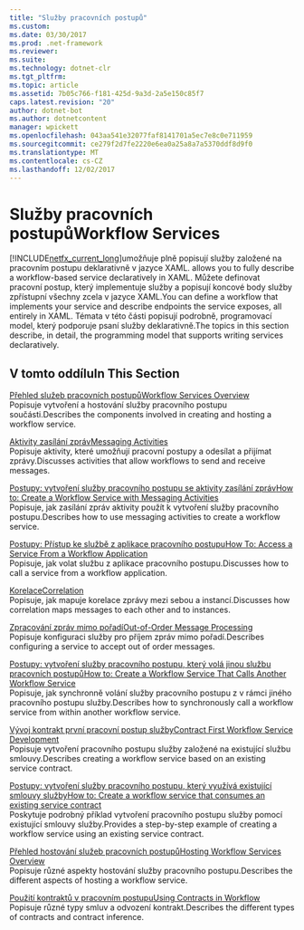 ```yaml
---
title: "Služby pracovních postupů"
ms.custom: 
ms.date: 03/30/2017
ms.prod: .net-framework
ms.reviewer: 
ms.suite: 
ms.technology: dotnet-clr
ms.tgt_pltfrm: 
ms.topic: article
ms.assetid: 7b05c766-f181-425d-9a3d-2a5e150c85f7
caps.latest.revision: "20"
author: dotnet-bot
ms.author: dotnetcontent
manager: wpickett
ms.openlocfilehash: 043aa541e32077faf8141701a5ec7e8c0e711959
ms.sourcegitcommit: ce279f2d7fe2220e6ea0a25a8a7a5370ddf8d9f0
ms.translationtype: MT
ms.contentlocale: cs-CZ
ms.lasthandoff: 12/02/2017
---
```

# <a name="workflow-services"></a><span data-ttu-id="bd665-102">Služby pracovních postupů</span><span class="sxs-lookup"><span data-stu-id="bd665-102">Workflow Services</span></span>
[!INCLUDE[netfx_current_long](../../../../includes/netfx-current-long-md.md)]<span data-ttu-id="bd665-103">umožňuje plně popisují služby založené na pracovním postupu deklarativně v jazyce XAML.</span><span class="sxs-lookup"><span data-stu-id="bd665-103"> allows you to fully describe a workflow-based service declaratively in XAML.</span></span> <span data-ttu-id="bd665-104">Můžete definovat pracovní postup, který implementuje služby a popisují koncové body služby zpřístupní všechny zcela v jazyce XAML.</span><span class="sxs-lookup"><span data-stu-id="bd665-104">You can define a workflow that implements your service and describe endpoints the service exposes, all entirely in XAML.</span></span> <span data-ttu-id="bd665-105">Témata v této části popisují podrobně, programovací model, který podporuje psaní služby deklarativně.</span><span class="sxs-lookup"><span data-stu-id="bd665-105">The topics in this section describe, in detail, the programming model that supports writing services declaratively.</span></span>  
  
## <a name="in-this-section"></a><span data-ttu-id="bd665-106">V tomto oddílu</span><span class="sxs-lookup"><span data-stu-id="bd665-106">In This Section</span></span>  
 [<span data-ttu-id="bd665-107">Přehled služeb pracovních postupů</span><span class="sxs-lookup"><span data-stu-id="bd665-107">Workflow Services Overview</span></span>](../../../../docs/framework/wcf/feature-details/workflow-services-overview.md)  
 <span data-ttu-id="bd665-108">Popisuje vytvoření a hostování služby pracovního postupu součásti.</span><span class="sxs-lookup"><span data-stu-id="bd665-108">Describes the components involved in creating and hosting a workflow service.</span></span>  
  
 [<span data-ttu-id="bd665-109">Aktivity zasílání zpráv</span><span class="sxs-lookup"><span data-stu-id="bd665-109">Messaging Activities</span></span>](../../../../docs/framework/wcf/feature-details/messaging-activities.md)  
 <span data-ttu-id="bd665-110">Popisuje aktivity, které umožňují pracovní postupy a odesílat a přijímat zprávy.</span><span class="sxs-lookup"><span data-stu-id="bd665-110">Discusses activities that allow workflows to send and receive messages.</span></span>  
  
 [<span data-ttu-id="bd665-111">Postupy: vytvoření služby pracovního postupu se aktivity zasílání zpráv</span><span class="sxs-lookup"><span data-stu-id="bd665-111">How to: Create a Workflow Service with Messaging Activities</span></span>](../../../../docs/framework/wcf/feature-details/how-to-create-a-workflow-service-with-messaging-activities.md)  
 <span data-ttu-id="bd665-112">Popisuje, jak zasílání zpráv aktivity použít k vytvoření služby pracovního postupu.</span><span class="sxs-lookup"><span data-stu-id="bd665-112">Describes how to use messaging activities to create a workflow service.</span></span>  
  
 [<span data-ttu-id="bd665-113">Postupy: Přístup ke službě z aplikace pracovního postupu</span><span class="sxs-lookup"><span data-stu-id="bd665-113">How To: Access a Service From a Workflow Application</span></span>](../../../../docs/framework/wcf/feature-details/how-to-access-a-service-from-a-workflow-application.md)  
 <span data-ttu-id="bd665-114">Popisuje, jak volat službu z aplikace pracovního postupu.</span><span class="sxs-lookup"><span data-stu-id="bd665-114">Discusses how to call a service from a workflow application.</span></span>  
  
 [<span data-ttu-id="bd665-115">Korelace</span><span class="sxs-lookup"><span data-stu-id="bd665-115">Correlation</span></span>](../../../../docs/framework/wcf/feature-details/correlation.md)  
 <span data-ttu-id="bd665-116">Popisuje, jak mapuje korelace zprávy mezi sebou a instancí.</span><span class="sxs-lookup"><span data-stu-id="bd665-116">Discusses how correlation maps messages to each other and to instances.</span></span>  
  
 [<span data-ttu-id="bd665-117">Zpracování zpráv mimo pořadí</span><span class="sxs-lookup"><span data-stu-id="bd665-117">Out-of-Order Message Processing</span></span>](../../../../docs/framework/wcf/feature-details/out-of-order-message-processing.md)  
 <span data-ttu-id="bd665-118">Popisuje konfiguraci služby pro příjem zpráv mimo pořadí.</span><span class="sxs-lookup"><span data-stu-id="bd665-118">Describes configuring a service to accept out of order messages.</span></span>  
  
 [<span data-ttu-id="bd665-119">Postupy: vytvoření služby pracovního postupu, který volá jinou službu pracovních postupů</span><span class="sxs-lookup"><span data-stu-id="bd665-119">How to: Create a Workflow Service That Calls Another Workflow Service</span></span>](../../../../docs/framework/wcf/feature-details/how-to-create-a-workflow-service-that-calls-another-workflow-service.md)  
 <span data-ttu-id="bd665-120">Popisuje, jak synchronně volání služby pracovního postupu z v rámci jiného pracovního postupu služby.</span><span class="sxs-lookup"><span data-stu-id="bd665-120">Describes how to synchronously call a workflow service from within another workflow service.</span></span>  
  
 [<span data-ttu-id="bd665-121">Vývoj kontrakt první pracovní postup služby</span><span class="sxs-lookup"><span data-stu-id="bd665-121">Contract First Workflow Service Development</span></span>](../../../../docs/framework/windows-workflow-foundation/contract-first-workflow-service-development.md)  
 <span data-ttu-id="bd665-122">Popisuje vytvoření pracovního postupu služby založené na existující službu smlouvy.</span><span class="sxs-lookup"><span data-stu-id="bd665-122">Describes creating a workflow service based on an existing service contract.</span></span>  
  
 [<span data-ttu-id="bd665-123">Postupy: vytvoření služby pracovního postupu, který využívá existující smlouvy služby</span><span class="sxs-lookup"><span data-stu-id="bd665-123">How to: Create a workflow service that consumes an existing service contract</span></span>](../../../../docs/framework/windows-workflow-foundation/how-to-create-a-workflow-service-that-consumes-an-existing-service-contract.md)  
 <span data-ttu-id="bd665-124">Poskytuje podrobný příklad vytvoření pracovního postupu služby pomocí existující smlouvy služby.</span><span class="sxs-lookup"><span data-stu-id="bd665-124">Provides a step-by-step example of creating a workflow service using an existing service contract.</span></span>  
  
 [<span data-ttu-id="bd665-125">Přehled hostování služeb pracovních postupů</span><span class="sxs-lookup"><span data-stu-id="bd665-125">Hosting Workflow Services Overview</span></span>](../../../../docs/framework/wcf/feature-details/hosting-workflow-services-overview.md)  
 <span data-ttu-id="bd665-126">Popisuje různé aspekty hostování služby pracovního postupu.</span><span class="sxs-lookup"><span data-stu-id="bd665-126">Describes the different aspects of hosting a workflow service.</span></span>  
  
 [<span data-ttu-id="bd665-127">Použití kontraktů v pracovním postupu</span><span class="sxs-lookup"><span data-stu-id="bd665-127">Using Contracts in Workflow</span></span>](../../../../docs/framework/wcf/feature-details/using-contracts-in-workflow.md)  
 <span data-ttu-id="bd665-128">Popisuje různé typy smluv a odvození kontrakt.</span><span class="sxs-lookup"><span data-stu-id="bd665-128">Describes the different types of contracts and contract inference.</span></span>
